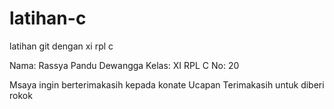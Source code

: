 # latihan-c
latihan git dengan xi rpl c 

Nama: Rassya Pandu Dewangga
Kelas: XI RPL C
No: 20

Msaya ingin berterimakasih kepada konate
Ucapan Terimakasih untuk diberi rokok
